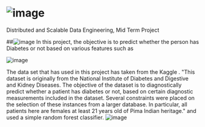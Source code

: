 # ![image](https://user-images.githubusercontent.com/99366942/196695905-277c3466-0054-4773-809f-481cacd42dbc.png)

Distributed and Scalable Data Engineering, Mid Term Project

##![image](https://user-images.githubusercontent.com/99366942/196695788-03eb991e-e0a8-4445-8661-304c0700ccc8.png)
In this project, the objective is to predict whether the person has Diabetes or not based on various features such as
		
![image](https://user-images.githubusercontent.com/99366942/196710450-083e3985-e32c-4840-91d9-ca50dae963dd.png)



The data set that has used in this project has taken from the Kaggle . "This dataset is originally from the National Institute of Diabetes and Digestive and Kidney Diseases. The objective of the dataset is to diagnostically predict whether a patient has diabetes or not, based on certain diagnostic measurements included in the dataset. Several constraints were placed on the selection of these instances from a larger database. In particular, all patients here are females at least 21 years old of Pima Indian heritage." and used a simple random forest classifier.
![image](https://user-images.githubusercontent.com/99366942/196710285-4f2951c4-0e5a-44c7-b4ec-76dadd63eb27.png)

